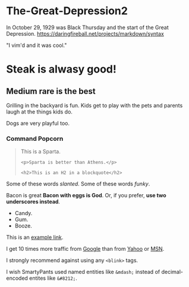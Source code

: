 # The-Great-Depression2

In October 29, 1929 was Black Thursday and the start of the Great Depression. 
https://daringfireball.net/projects/markdown/syntax

"I vim'd and it was cool."

<h1>Steak is alwasy good!</h1>

<h2>Medium rare is the best</h2>

<p>Grilling in the backyard is fun. Kids get to play with the pets and parents laugh at the things kids do.</p>

<p>Dogs are very playful too.</p>

<h3>Command Popcorn</h3>

<blockquote>
    <p>This is a Sparta.</p>

    <p>Sparta is better than Athens.</p>

    <h2>This is an H2 in a blockquote</h2>
</blockquote>

<p>Some of these words <em>slanted</em>.
Some of these words <em>funky</em>.</p>

<p>Bacon is great <strong>Bacon with eggs is God</strong>.
Or, if you prefer, <strong>use two underscores instead</strong>.</p>

<ul>
<li>Candy.</li>
<li>Gum.</li>
<li>Booze.</li>
</ul>

<p>This is an <a href="http://example.com/">
example link</a>.</p>

<p>I get 10 times more traffic from <a href="http://google.com/"
title="Google">Google</a> than from <a href="http://search.yahoo.com/"
title="Yahoo Search">Yahoo</a> or <a href="http://search.msn.com/"
title="MSN Search">MSN</a>.</p>

<p>I strongly recommend against using any
<code>&lt;blink&gt;</code> tags.</p>

<p>I wish SmartyPants used named entities like
<code>&amp;mdash;</code> instead of decimal-encoded
entites like <code>&amp;#8212;</code>.</p>
